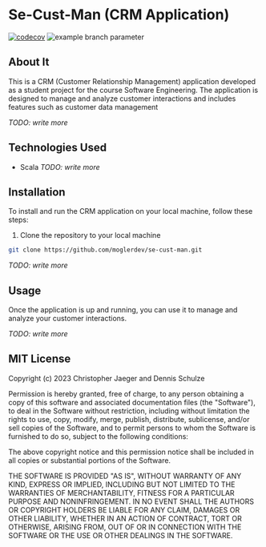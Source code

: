 # Se-Cust-Man (CRM Application)

[![codecov](https://codecov.io/gh/moglerdev/se-cust-man/branch/master/graph/badge.svg?token=EAVYFLUB02)](https://codecov.io/gh/moglerdev/se-cust-man)
![example branch parameter](https://github.com/moglerdev/se-cust-man/actions/workflows/main.yml/badge.svg) 

## About It 

This is a CRM (Customer Relationship Management) application developed as a student project for the course Software Engineering. The application is designed to manage and analyze customer interactions and includes features such as customer data management

*TODO: write more*

## Technologies Used
- Scala
*TODO: write more*

## Installation

To install and run the CRM application on your local machine, follow these steps:

1. Clone the repository to your local machine

```bash
git clone https://github.com/moglerdev/se-cust-man.git
```

*TODO: write more*

## Usage

Once the application is up and running, you can use it to manage and analyze your customer interactions. 

*TODO: write more*

## MIT License

Copyright (c) 2023 Christopher Jaeger and Dennis Schulze

Permission is hereby granted, free of charge, to any person obtaining a copy
of this software and associated documentation files (the "Software"), to deal
in the Software without restriction, including without limitation the rights
to use, copy, modify, merge, publish, distribute, sublicense, and/or sell
copies of the Software, and to permit persons to whom the Software is
furnished to do so, subject to the following conditions:

The above copyright notice and this permission notice shall be included in all
copies or substantial portions of the Software.

THE SOFTWARE IS PROVIDED "AS IS", WITHOUT WARRANTY OF ANY KIND, EXPRESS OR
IMPLIED, INCLUDING BUT NOT LIMITED TO THE WARRANTIES OF MERCHANTABILITY,
FITNESS FOR A PARTICULAR PURPOSE AND NONINFRINGEMENT. IN NO EVENT SHALL THE
AUTHORS OR COPYRIGHT HOLDERS BE LIABLE FOR ANY CLAIM, DAMAGES OR OTHER
LIABILITY, WHETHER IN AN ACTION OF CONTRACT, TORT OR OTHERWISE, ARISING FROM,
OUT OF OR IN CONNECTION WITH THE SOFTWARE OR THE USE OR OTHER DEALINGS IN THE
SOFTWARE.
